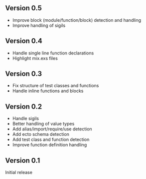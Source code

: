 ## Version 0.5

- Improve block (module/function/block) detection and handling
- Improve handling of sigils

## Version 0.4

- Handle single line function declarations
- Highlight mix.exs files

## Version 0.3

- Fix structure of test classes and functions
- Handle inline functions and blocks

## Version 0.2

- Handle sigils
- Better handling of value types
- Add alias/import/require/use detection
- Add ecto schema detection
- Add test class and function detection
- Improve function definition handling

## Version 0.1

Initial release
